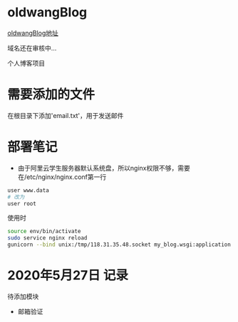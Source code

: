 # oldwangBlog
[oldwangBlog地址](http://112.124.26.204/)

域名还在审核中...

个人博客项目

# 需要添加的文件
在根目录下添加'email.txt'，用于发送邮件

# 部署笔记
- 由于阿里云学生服务器默认系统盘，所以nginx权限不够，需要在/etc/nginx/nginx.conf第一行
```bash
user www.data
# 改为 
user root
```
使用时
```bash
source env/bin/activate
sudo service nginx reload
gunicorn --bind unix:/tmp/118.31.35.48.socket my_blog.wsgi:application
```
# 2020年5月27日 记录
待添加模块
- 邮箱验证

